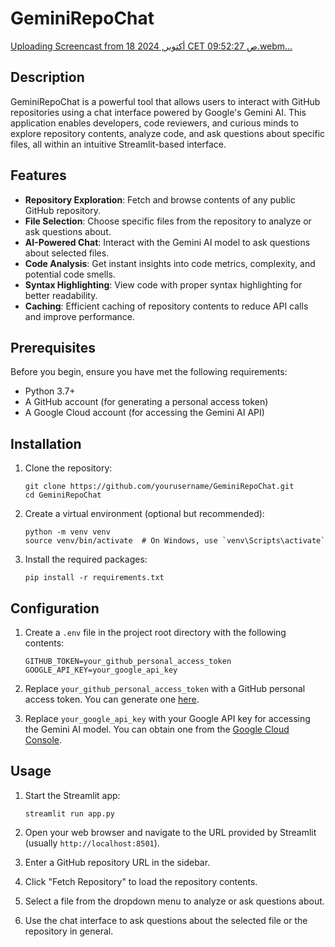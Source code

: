 # GeminiRepoChat
[Uploading Screencast from 18 أكتوبر, 2024 CET 09:52:27 ص.webm…]()

## Description

GeminiRepoChat is a powerful tool that allows users to interact with GitHub repositories using a chat interface powered by Google's Gemini AI. This application enables developers, code reviewers, and curious minds to explore repository contents, analyze code, and ask questions about specific files, all within an intuitive Streamlit-based interface.

## Features

- **Repository Exploration**: Fetch and browse contents of any public GitHub repository.
- **File Selection**: Choose specific files from the repository to analyze or ask questions about.
- **AI-Powered Chat**: Interact with the Gemini AI model to ask questions about selected files.
- **Code Analysis**: Get instant insights into code metrics, complexity, and potential code smells.
- **Syntax Highlighting**: View code with proper syntax highlighting for better readability.
- **Caching**: Efficient caching of repository contents to reduce API calls and improve performance.

## Prerequisites

Before you begin, ensure you have met the following requirements:

- Python 3.7+
- A GitHub account (for generating a personal access token)
- A Google Cloud account (for accessing the Gemini AI API)

## Installation

1. Clone the repository:
   ```
   git clone https://github.com/yourusername/GeminiRepoChat.git
   cd GeminiRepoChat
   ```

2. Create a virtual environment (optional but recommended):
   ```
   python -m venv venv
   source venv/bin/activate  # On Windows, use `venv\Scripts\activate`
   ```

3. Install the required packages:
   ```
   pip install -r requirements.txt
   ```

## Configuration

1. Create a `.env` file in the project root directory with the following contents:
   ```
   GITHUB_TOKEN=your_github_personal_access_token
   GOOGLE_API_KEY=your_google_api_key
   ```

2. Replace `your_github_personal_access_token` with a GitHub personal access token. You can generate one [here](https://github.com/settings/tokens).

3. Replace `your_google_api_key` with your Google API key for accessing the Gemini AI model. You can obtain one from the [Google Cloud Console](https://console.cloud.google.com/).

## Usage

1. Start the Streamlit app:
   ```
   streamlit run app.py
   ```

2. Open your web browser and navigate to the URL provided by Streamlit (usually `http://localhost:8501`).

3. Enter a GitHub repository URL in the sidebar.

4. Click "Fetch Repository" to load the repository contents.

5. Select a file from the dropdown menu to analyze or ask questions about.

6. Use the chat interface to ask questions about the selected file or the repository in general.

